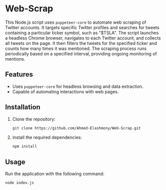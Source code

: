 # Web-Scrap

This Node.js script uses `puppeteer-core` to automate web scraping of Twitter accounts. It targets specific Twitter profiles and searches for tweets containing a particular ticker symbol, such as "$TSLA". The script launches a headless Chrome browser, navigates to each Twitter account, and collects all tweets on the page. It then filters the tweets for the specified ticker and counts how many times it was mentioned. The scraping process runs periodically based on a specified interval, providing ongoing monitoring of mentions.

## Features
- Uses `puppeteer-core` for headless browsing and data extraction.
- Capable of automating interactions with web pages.

## Installation

1. Clone the repository:
   ```bash
   git clone https://github.com/Ahmed-Elashmony/Web-Scrap.git
   ```
2. Install the required dependencies:
   ```bash
   npm install
   ```

## Usage

Run the application with the following command:
```bash
node index.js
```
